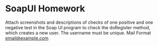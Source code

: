 # SoapUI Homework
Attach screenshots and descriptions of checks of one positive and one negative test in the Soap UI program to check the doRegister method, which creates a new user. The username must be unique. Mail Format
email@example.com
